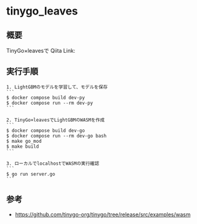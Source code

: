 # tinygo_leaves
## 概要
TinyGo×leavesで
Qiita Link: 

## 実行手順
    1. LightGBMのモデルを学習して、モデルを保存
    ```
    $ docker compose build dev-py
    $ docker compose run --rm dev-py
    ```

    2. TinyGo×leavesでLightGBMのWASMを作成
    ```
    $ docker compose build dev-go
    $ docker compose run --rm dev-go bash
    $ make go_mod
    $ make build
    ```

    3. ローカルでlocalhostでWASMの実行確認
    ```
    $ go run server.go
    ```

## 参考
- https://github.com/tinygo-org/tinygo/tree/release/src/examples/wasm

